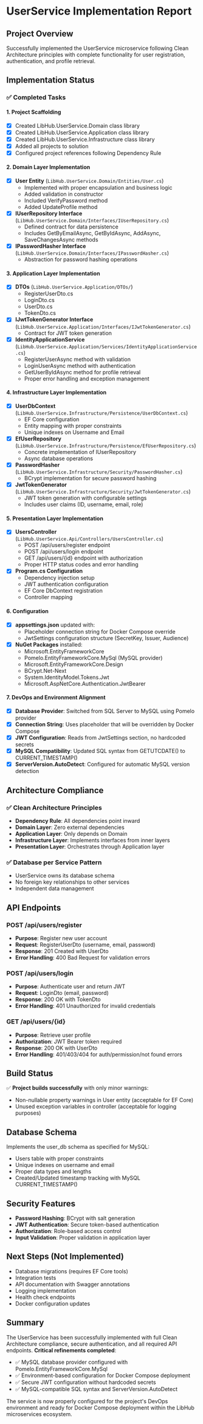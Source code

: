 # UserService Implementation Report

## Project Overview
Successfully implemented the UserService microservice following Clean Architecture principles with complete functionality for user registration, authentication, and profile retrieval.

## Implementation Status

### ✅ Completed Tasks

#### 1. Project Scaffolding
- [x] Created LibHub.UserService.Domain class library
- [x] Created LibHub.UserService.Application class library  
- [x] Created LibHub.UserService.Infrastructure class library
- [x] Added all projects to solution
- [x] Configured project references following Dependency Rule

#### 2. Domain Layer Implementation
- [x] **User Entity** (`LibHub.UserService.Domain/Entities/User.cs`)
  - Implemented with proper encapsulation and business logic
  - Added validation in constructor
  - Included VerifyPassword method
  - Added UpdateProfile method
- [x] **IUserRepository Interface** (`LibHub.UserService.Domain/Interfaces/IUserRepository.cs`)
  - Defined contract for data persistence
  - Includes GetByEmailAsync, GetByIdAsync, AddAsync, SaveChangesAsync methods
- [x] **IPasswordHasher Interface** (`LibHub.UserService.Domain/Interfaces/IPasswordHasher.cs`)
  - Abstraction for password hashing operations

#### 3. Application Layer Implementation
- [x] **DTOs** (`LibHub.UserService.Application/DTOs/`)
  - RegisterUserDto.cs
  - LoginDto.cs
  - UserDto.cs
  - TokenDto.cs
- [x] **IJwtTokenGenerator Interface** (`LibHub.UserService.Application/Interfaces/IJwtTokenGenerator.cs`)
  - Contract for JWT token generation
- [x] **IdentityApplicationService** (`LibHub.UserService.Application/Services/IdentityApplicationService.cs`)
  - RegisterUserAsync method with validation
  - LoginUserAsync method with authentication
  - GetUserByIdAsync method for profile retrieval
  - Proper error handling and exception management

#### 4. Infrastructure Layer Implementation
- [x] **UserDbContext** (`LibHub.UserService.Infrastructure/Persistence/UserDbContext.cs`)
  - EF Core configuration
  - Entity mapping with proper constraints
  - Unique indexes on Username and Email
- [x] **EfUserRepository** (`LibHub.UserService.Infrastructure/Persistence/EfUserRepository.cs`)
  - Concrete implementation of IUserRepository
  - Async database operations
- [x] **PasswordHasher** (`LibHub.UserService.Infrastructure/Security/PasswordHasher.cs`)
  - BCrypt implementation for secure password hashing
- [x] **JwtTokenGenerator** (`LibHub.UserService.Infrastructure/Security/JwtTokenGenerator.cs`)
  - JWT token generation with configurable settings
  - Includes user claims (ID, username, email, role)

#### 5. Presentation Layer Implementation
- [x] **UsersController** (`LibHub.UserService.Api/Controllers/UsersController.cs`)
  - POST /api/users/register endpoint
  - POST /api/users/login endpoint
  - GET /api/users/{id} endpoint with authorization
  - Proper HTTP status codes and error handling
- [x] **Program.cs Configuration**
  - Dependency injection setup
  - JWT authentication configuration
  - EF Core DbContext registration
  - Controller mapping

#### 6. Configuration
- [x] **appsettings.json** updated with:
  - Placeholder connection string for Docker Compose override
  - JwtSettings configuration structure (SecretKey, Issuer, Audience)
- [x] **NuGet Packages** installed:
  - Microsoft.EntityFrameworkCore
  - Pomelo.EntityFrameworkCore.MySql (MySQL provider)
  - Microsoft.EntityFrameworkCore.Design
  - BCrypt.Net-Next
  - System.IdentityModel.Tokens.Jwt
  - Microsoft.AspNetCore.Authentication.JwtBearer

#### 7. DevOps and Environment Alignment
- [x] **Database Provider**: Switched from SQL Server to MySQL using Pomelo provider
- [x] **Connection String**: Uses placeholder that will be overridden by Docker Compose
- [x] **JWT Configuration**: Reads from JwtSettings section, no hardcoded secrets
- [x] **MySQL Compatibility**: Updated SQL syntax from GETUTCDATE() to CURRENT_TIMESTAMP()
- [x] **ServerVersion.AutoDetect**: Configured for automatic MySQL version detection

## Architecture Compliance

### ✅ Clean Architecture Principles
- **Dependency Rule**: All dependencies point inward
- **Domain Layer**: Zero external dependencies
- **Application Layer**: Only depends on Domain
- **Infrastructure Layer**: Implements interfaces from inner layers
- **Presentation Layer**: Orchestrates through Application layer

### ✅ Database per Service Pattern
- UserService owns its database schema
- No foreign key relationships to other services
- Independent data management

## API Endpoints

### POST /api/users/register
- **Purpose**: Register new user account
- **Request**: RegisterUserDto (username, email, password)
- **Response**: 201 Created with UserDto
- **Error Handling**: 400 Bad Request for validation errors

### POST /api/users/login
- **Purpose**: Authenticate user and return JWT
- **Request**: LoginDto (email, password)
- **Response**: 200 OK with TokenDto
- **Error Handling**: 401 Unauthorized for invalid credentials

### GET /api/users/{id}
- **Purpose**: Retrieve user profile
- **Authorization**: JWT Bearer token required
- **Response**: 200 OK with UserDto
- **Error Handling**: 401/403/404 for auth/permission/not found errors

## Build Status
✅ **Project builds successfully** with only minor warnings:
- Non-nullable property warnings in User entity (acceptable for EF Core)
- Unused exception variables in controller (acceptable for logging purposes)

## Database Schema
Implements the user_db schema as specified for MySQL:
- Users table with proper constraints
- Unique indexes on username and email
- Proper data types and lengths
- Created/Updated timestamp tracking with MySQL CURRENT_TIMESTAMP()

## Security Features
- **Password Hashing**: BCrypt with salt generation
- **JWT Authentication**: Secure token-based authentication
- **Authorization**: Role-based access control
- **Input Validation**: Proper validation in application layer

## Next Steps (Not Implemented)
- Database migrations (requires EF Core tools)
- Integration tests
- API documentation with Swagger annotations
- Logging implementation
- Health check endpoints
- Docker configuration updates

## Summary
The UserService has been successfully implemented with full Clean Architecture compliance, secure authentication, and all required API endpoints. **Critical refinements completed**: 
- ✅ MySQL database provider configured with Pomelo.EntityFrameworkCore.MySql
- ✅ Environment-based configuration for Docker Compose deployment
- ✅ Secure JWT configuration without hardcoded secrets
- ✅ MySQL-compatible SQL syntax and ServerVersion.AutoDetect

The service is now properly configured for the project's DevOps environment and ready for Docker Compose deployment within the LibHub microservices ecosystem.
